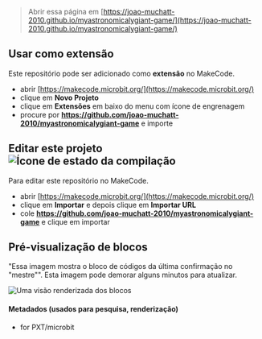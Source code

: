 
> Abrir essa página em [https://joao-muchatt-2010.github.io/myastronomicalygiant-game/](https://joao-muchatt-2010.github.io/myastronomicalygiant-game/)

## Usar como extensão

Este repositório pode ser adicionado como **extensão** no MakeCode.

* abrir [https://makecode.microbit.org/](https://makecode.microbit.org/)
* clique em **Novo Projeto**
* clique em **Extensões** em baixo do menu com ícone de engrenagem
* procure por **https://github.com/joao-muchatt-2010/myastronomicalygiant-game** e importe

## Editar este projeto ![Ícone de estado da compilação](https://github.com/joao-muchatt-2010/myastronomicalygiant-game/workflows/MakeCode/badge.svg)

Para editar este repositório no MakeCode.

* abrir [https://makecode.microbit.org/](https://makecode.microbit.org/)
* clique em **Importar** e depois clique em **Importar URL**
* cole **https://github.com/joao-muchatt-2010/myastronomicalygiant-game** e clique em importar

## Pré-visualização de blocos

"Essa imagem mostra o bloco de códigos da última confirmação no "mestre"".
Esta imagem pode demorar alguns minutos para atualizar.

![Uma visão renderizada dos blocos](https://github.com/joao-muchatt-2010/myastronomicalygiant-game/raw/master/.github/makecode/blocks.png)

#### Metadados (usados para pesquisa, renderização)

* for PXT/microbit
<script src="https://makecode.com/gh-pages-embed.js"></script><script>makeCodeRender("{{ site.makecode.home_url }}", "{{ site.github.owner_name }}/{{ site.github.repository_name }}");</script>
